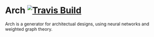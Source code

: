 # Arch [![Travis Build](https://travis-ci.org/ArchWoodson/projecteers-arch.svg?branch=master)](https://travis-ci.org/ArchWoodson/projecteers-arch) 
Arch is a generator for architectual designs, using neural networks and weighted graph theory.
